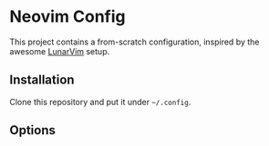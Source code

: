 # Neovim Config
This project contains a from-scratch configuration, inspired by the awesome [LunarVim](https://github.com/LunarVim/LunarVim) setup.

## Installation
Clone this repository and put it under `~/.config`.

## Options


